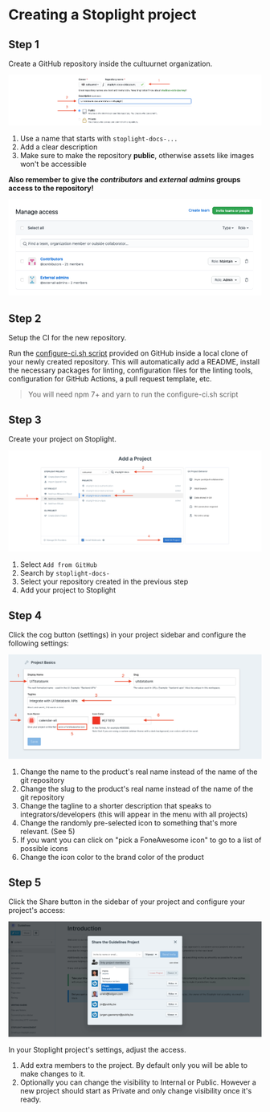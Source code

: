 # Creating a Stoplight project

## Step 1

Create a GitHub repository inside the cultuurnet organization.

![](../assets/images/create-stoplight-project-step-1.png)

1.  Use a name that starts with `stoplight-docs-...`
2.  Add a clear description
3.  Make sure to make the repository **public**, otherwise assets like images won't be accessible

**Also remember to give the *contributors* and *external admins* groups access to the repository!**

![](../assets/images/create-stoplight-project-step-1-access.png)

## Step 2

Setup the CI for the new repository.

Run the [configure-ci.sh script](https://github.com/cultuurnet/stoplight-ci#configure-cish) provided on GitHub inside a local clone of your newly created repository. This will automatically add a README, install the necessary packages for linting, configuration files for the linting tools, configuration for GitHub Actions, a pull request template, etc.

> You will need npm 7+ and yarn to run the configure-ci.sh script

## Step 3

Create your project on Stoplight.

![](../assets/images/create-stoplight-project-step-2.png)

1.  Select `Add from GitHub`
2.  Search by `stoplight-docs-`
3.  Select your repository created in the previous step
4.  Add your project to Stoplight

## Step 4

Click the cog button (settings) in your project sidebar and configure the following settings:

![](../assets/images/create-stoplight-project-step-3.png)

1.  Change the name to the product's real name instead of the name of the git repository
2.  Change the slug to the product's real name instead of the name of the git repository
3.  Change the tagline to a shorter description that speaks to integrators/developers (this will appear in the menu with all projects)
4.  Change the randomly pre-selected icon to something that's more relevant. (See 5)
5.  If you want you can click on "pick a FoneAwesome icon" to go to a list of possible icons
6.  Change the icon color to the brand color of the product

## Step 5

Click the Share button in the sidebar of your project and configure your project's access:

![](../assets/images/create-stoplight-project-step-4.png)

In your Stoplight project's settings, adjust the access.

1.  Add extra members to the project. By default only you will be able to make changes to it.
2.  Optionally you can change the visibility to Internal or Public. However a new project should start as Private and only change visibility once it's ready.
